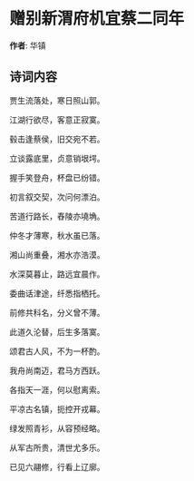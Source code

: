 # 赠别新渭府机宜蔡二同年

**作者**: 华镇

## 诗词内容

贾生流落处，寒日照山郭。

江湖行欲尽，客意正寂寞。

毂击逢蔡侯，旧交宛不若。

立谈露底里，贞意销垠堮。

握手笑登舟，杯盘已纷错。

初言叙交契，次问何漂泊。

苦道行路长，舂陵亦墝埆。

仲冬才薄寒，秋水虽已落。

湘山尚重叠，湘水亦浩漠。

水深莫暮止，路远宜晨作。

委曲话津途，纤悉指栖托。

前修共科名，分义曾不薄。

此道久沦替，后生多落寞。

颂君古人风，不为一杯酌。

我舟尚南迈，君马方西跃。

各指天一涯，何以慰离索。

平凉古名镇，扼控开戎幕。

绿发照青衫，从容预经略。

从军古所贵，清世尤多乐。

已见六翮修，行看上辽廓。

